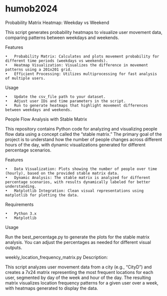 # humob2024
Probability Matrix Heatmap: Weekday vs Weekend

This script generates probability heatmaps to visualize user movement data, comparing patterns between weekdays and weekends.

Features

	•	Probability Matrix: Calculates and plots movement probability for different time periods (weekdays vs weekends).
	•	Heatmap Visualization: Visualizes the difference in movement patterns using a 201x201 grid.
	•	Efficient Processing: Utilizes multiprocessing for fast analysis of multiple users.

Usage

	•	Update the csv_file path to your dataset.
	•	Adjust user IDs and time parameters in the script.
	•	Run to generate heatmaps that highlight movement differences between weekdays and weekends.
 
People Flow Analysis with Stable Matrix

This repository contains Python code for analyzing and visualizing people flow data using a concept called the “stable matrix.” The primary goal of the project is to understand how the number of people changes across different hours of the day, with dynamic visualizations generated for different percentage scenarios.

Features

	•	Data Visualization: Plots showing the number of people over time (hourly), based on the provided stable matrix data.
	•	Dynamic Analysis: The stable matrix is analyzed for different percentage scenarios, with results dynamically labeled for better understanding.
	•	Matplotlib Integration: Clean visual representations using matplotlib for plotting the data.

Requirements

	•	Python 3.x
	•	Matplotlib

Usage

Run the best_percentage.py to generate the plots for the stable matrix analysis. You can adjust the percentages as needed for different visual outputs.

weekly_location_frequency_matrix.py
Description:

This script analyzes user movement data from a city (e.g., “CityD”) and creates a 7x24 matrix representing the most frequent locations for each user, segmented by day of the week and hour of the day. The resulting matrix visualizes location frequency patterns for a given user over a week, with heatmaps generated to display the data.

